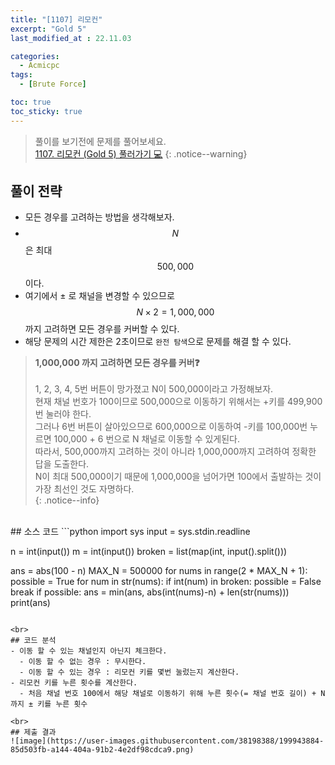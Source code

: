 ```yaml
---
title: "[1107] 리모컨" 
excerpt: "Gold 5"
last_modified_at : 22.11.03

categories:
  - Acmicpc
tags:
  - [Brute Force]

toc: true
toc_sticky: true
---
```

> 풀이를 보기전에 문제를 풀어보세요.  
> [1107. 리모컨 (Gold 5) 풀러가기 💻](https://www.acmicpc.net/problem/1107)
{: .notice--warning}

## 풀이 전략
- 모든 경우를 고려하는 방법을 생각해보자.
- $$N$$은 최대 $$500,000$$이다.
- 여기에서 ± 로 채널을 변경할 수 있으므로 $$N \times 2 = 1,000,000$$까지 고려하면 모든 경우를 커버할 수 있다.
- 해당 문제의 시간 제한은 2초이므로 `완전 탐색`으로 문제를 해결 할 수 있다.

> **1,000,000 까지 고려하면 모든 경우를 커버❓**  
> <br>
> 1, 2, 3, 4, 5번 버튼이 망가졌고 N이 500,000이라고 가정해보자.  
> 현재 채널 번호가 100이므로 500,000으로 이동하기 위해서는 +키를 499,900번 눌러야 한다.  
> 그러나 6번 버튼이 살아있으므로 600,000으로 이동하여 -키를 100,000번 누르면 100,000 + 6 번으로 N 채널로 이동할 수 있게된다.  
> 따라서, 500,000까지 고려하는 것이 아니라 1,000,000까지 고려하여 정확한 답을 도출한다.  
> N이 최대 500,000이기 때문에 1,000,000을 넘어가면 100에서 출발하는 것이 가장 최선인 것도 자명하다.  
{: .notice--info}
  
<br>
## 소스 코드
```python
import sys
input = sys.stdin.readline

n = int(input())
m = int(input())
broken = list(map(int, input().split()))

ans = abs(100 - n)
MAX_N = 500000
for nums in range(2 * MAX_N + 1):
    possible = True
    for num in str(nums):
        if int(num) in broken:
            possible = False
            break
    if possible:
        ans = min(ans, abs(int(nums)-n) + len(str(nums)))
print(ans)
```
  
<br>
## 코드 분석
- 이동 할 수 있는 채널인지 아닌지 체크한다.
  - 이동 할 수 없는 경우 : 무시한다.
  - 이동 할 수 있는 경우 : 리모컨 키를 몇번 눌렀는지 계산한다.
- 리모컨 키를 누른 횟수를 계산한다.
  - 처음 채널 번호 100에서 해당 채널로 이동하기 위해 누른 횟수(= 채널 번호 길이) + N까지 ± 키를 누른 횟수  
  
<br>
## 제출 결과  
![image](https://user-images.githubusercontent.com/38198388/199943884-85d503fb-a144-404a-91b2-4e2df98cdca9.png)